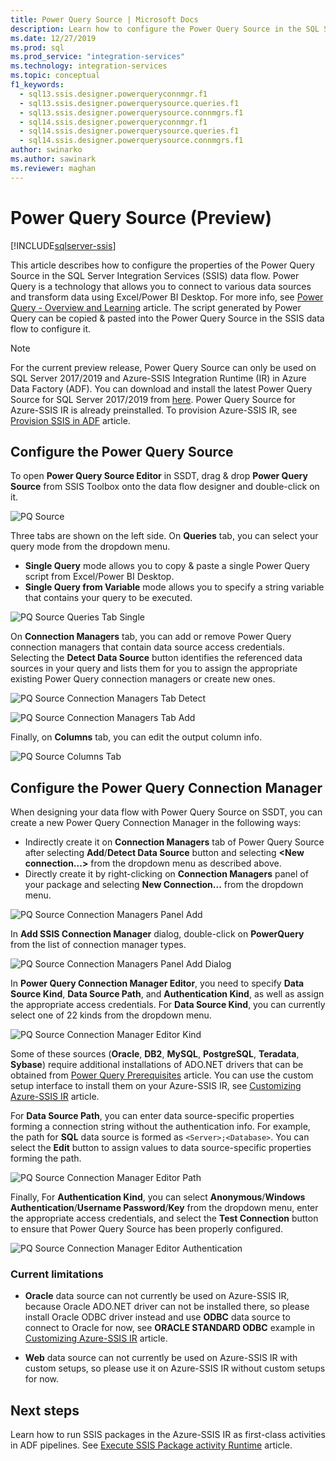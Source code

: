 ```yaml
---
title: Power Query Source | Microsoft Docs
description: Learn how to configure the Power Query Source in the SQL Server Integration Services (SSIS) data flow.
ms.date: 12/27/2019
ms.prod: sql
ms.prod_service: "integration-services"
ms.technology: integration-services
ms.topic: conceptual
f1_keywords: 
  - sql13.ssis.designer.powerqueryconnmgr.f1
  - sql13.ssis.designer.powerquerysource.queries.f1
  - sql13.ssis.designer.powerquerysource.connmgrs.f1
  - sql14.ssis.designer.powerqueryconnmgr.f1
  - sql14.ssis.designer.powerquerysource.queries.f1
  - sql14.ssis.designer.powerquerysource.connmgrs.f1
author: swinarko
ms.author: sawinark
ms.reviewer: maghan
---
```

# Power Query Source (Preview)

[!INCLUDE[sqlserver-ssis](../../includes/applies-to-version/sqlserver-ssis.md)]

This article describes how to configure the properties of the Power Query Source in the SQL Server Integration Services (SSIS) data flow. Power Query is a technology that allows you to connect to various data sources and transform data using Excel/Power BI Desktop. For more info, see [Power Query - Overview and Learning](https://support.office.com/article/power-query-overview-and-learning-ed614c81-4b00-4291-bd3a-55d80767f81d) article. The script generated by Power Query can be copied & pasted into the Power Query Source in the SSIS data flow to configure it.
  
> [!NOTE]
> For the current preview release, Power Query Source can only be used on SQL Server 2017/2019 and Azure-SSIS Integration Runtime (IR) in Azure Data Factory (ADF). You can download and install the latest Power Query Source for SQL Server 2017/2019 from [here](https://www.microsoft.com/download/details.aspx?id=100619). Power Query Source for Azure-SSIS IR is already preinstalled. To provision Azure-SSIS IR, see [Provision SSIS in ADF](/azure/data-factory/tutorial-deploy-ssis-packages-azure) article.

## Configure the Power Query Source

To open **Power Query Source Editor** in SSDT, drag & drop **Power Query Source** from SSIS Toolbox onto the data flow designer and double-click on it.  

![PQ Source](media/power-query-source/pq-source.png)

Three tabs are shown on the left side. On **Queries** tab, you can select your query mode from the dropdown menu.
-   **Single Query** mode allows you to copy & paste a single Power Query script from Excel/Power BI Desktop.
-   **Single Query from Variable** mode allows you to specify a string variable that contains your query to be executed.

![PQ Source Queries Tab Single](media/power-query-source/pq-source-queries-tab-single.png)

On **Connection Managers** tab, you can add or remove Power Query connection managers that contain data source access credentials. Selecting the **Detect Data Source** button identifies the referenced data sources in your query and lists them for you to assign the appropriate existing Power Query connection managers or create new ones.

![PQ Source Connection Managers Tab Detect](media/power-query-source/pq-source-connection-managers-tab-detect.png)

![PQ Source Connection Managers Tab Add](media/power-query-source/pq-source-connection-managers-tab-add.png)

Finally, on **Columns** tab, you can edit the output column info.

![PQ Source Columns Tab](media/power-query-source/pq-source-columns-tab.png)

## Configure the Power Query Connection Manager

When designing your data flow with Power Query Source on SSDT, you can create a new Power Query Connection Manager in the following ways:
- Indirectly create it on **Connection Managers** tab of Power Query Source after selecting **Add**/**Detect Data Source** button and selecting **\<New connection...\>** from the dropdown menu as described above.
- Directly create it by right-clicking on **Connection Managers** panel of your package and selecting **New Connection...** from the dropdown menu.

![PQ Source Connection Managers Panel Add](media/power-query-source/pq-source-connection-managers-panel-add.png)

In **Add SSIS Connection Manager** dialog, double-click on **PowerQuery** from the list of connection manager types.

![PQ Source Connection Managers Panel Add Dialog](media/power-query-source/pq-source-connection-managers-panel-add-dialog.png)

In **Power Query Connection Manager Editor**, you need to specify **Data Source Kind**, **Data Source Path**, and **Authentication Kind**, as well as assign the appropriate access credentials. For **Data Source Kind**, you can currently select one of 22 kinds from the dropdown menu.

![PQ Source Connection Manager Editor Kind](media/power-query-source/pq-source-connection-manager-editor-kind.png)

Some of these sources (**Oracle**, **DB2**, **MySQL**, **PostgreSQL**, **Teradata**, **Sybase**) require additional installations of ADO.NET drivers that can be obtained from [Power Query Prerequisites](/power-bi/desktop-data-source-prerequisites) article. You can use the custom setup interface to install them on your Azure-SSIS IR, see [Customizing Azure-SSIS IR](/azure/data-factory/how-to-configure-azure-ssis-ir-custom-setup) article.

For **Data Source Path**, you can enter data source-specific properties forming a connection string without the authentication info. For example, the path for **SQL** data source is formed as `<Server>;<Database>`. You can select the **Edit** button to assign values to data source-specific properties forming the path.

![PQ Source Connection Manager Editor Path](media/power-query-source/pq-source-connection-manager-editor-path.png)

Finally, For **Authentication Kind**, you can select **Anonymous**/**Windows Authentication**/**Username Password**/**Key** from the dropdown menu, enter the appropriate access credentials, and select the **Test Connection** button to ensure that Power Query Source has been properly configured.

![PQ Source Connection Manager Editor Authentication](media/power-query-source/pq-source-connection-manager-editor-authentication.png)

### Current limitations

-   **Oracle** data source can not currently be used on Azure-SSIS IR, because Oracle ADO.NET driver can not be installed there, so please install Oracle ODBC driver instead and use **ODBC** data source to connect to Oracle for now, see **ORACLE STANDARD ODBC** example in [Customizing Azure-SSIS IR](/azure/data-factory/how-to-configure-azure-ssis-ir-custom-setup) article.

-   **Web** data source can not currently be used on Azure-SSIS IR with custom setups, so please use it on Azure-SSIS IR without custom setups for now.

## Next steps
Learn how to run SSIS packages in the Azure-SSIS IR as first-class activities in ADF pipelines. See [Execute SSIS Package activity Runtime](/azure/data-factory/how-to-invoke-ssis-package-ssis-activity) article.